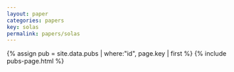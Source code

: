 ```yaml
---
layout: paper
categories: papers
key: solas
permalink: papers/solas
---
```


{% assign pub = site.data.pubs | where:"id", page.key | first %}
{% include pubs-page.html %}